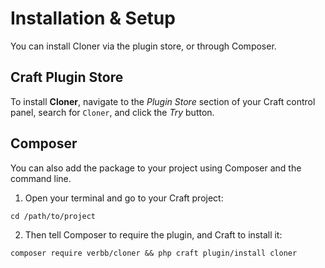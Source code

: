 # Installation & Setup
You can install Cloner via the plugin store, or through Composer.

## Craft Plugin Store
To install **Cloner**, navigate to the _Plugin Store_ section of your Craft control panel, search for `Cloner`, and click the _Try_ button.

## Composer
You can also add the package to your project using Composer and the command line.

1. Open your terminal and go to your Craft project:
```shell
cd /path/to/project
```

2. Then tell Composer to require the plugin, and Craft to install it:
```shell
composer require verbb/cloner && php craft plugin/install cloner
```
